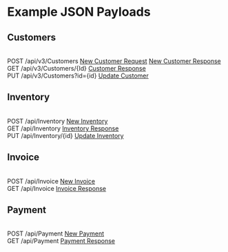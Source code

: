 
# Example JSON Payloads

## Customers 
<br/> POST /api/v3/Customers [New Customer Request](Customer/NewCustomerT.json) [New Customer Response](Customer/SynkSaveQueueResponseOfCustomerT.json)
<br/> GET  /api/v3/Customers/{Id} [Customer Response](Customer/GetCustomerT.json)
<br/> PUT  /api/v3/Customers?id={id} [Update Customer](Customer/NewCustomerT.json)

## Inventory
<br/> POST /api/Inventory [New Inventory](Inventory/NewInventoryItemT.json)
<br/> GET  /api/Inventory [Inventory Response](Inventory/NewCustomerT.json)
<br/> PUT  /api/Inventory/{id} [Update Inventory](Inventory/NewInventoryItemT.json)

## Invoice
<br/> POST /api/Invoice [New Invoice](Invoice/NewInvoiceT.json)
<br/> GET  /api/Invoice [Invoice Response](Invoice/NewCustomerT.json)

## Payment
<br/> POST /api/Payment [New Payment](Payment/NewPaymentT.json)
<br/> GET  /api/Payment [Payment Response](Payment/NewCustomerT.json)
